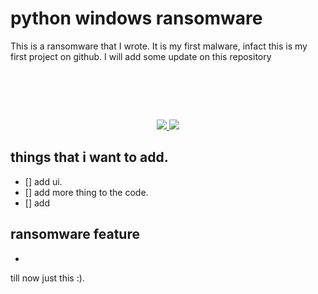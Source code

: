 # python windows ransomware
This is a ransomware that I wrote. It is my first malware, infact this is my first project on github.
I will add some update on this repository

<h1 align="center">
  <br>
  <a <img src="https://pasteboard.co/nydeGQ0wLL1h.jpg"></a>

</h1>

<p align="center">
  <a href="http://python.org">
    <img src="https://img.shields.io/badge/python-v3.8-blue">
  </a>

  <a href="https://www.microsoft.com/de-de/">
    <img src="https://img.shields.io/badge/platform-Windows 10 | 8.1-red">
  </a>
</p>


## things that i want to add.
- [] add ui.
- [] add more thing to the code.
- [] add 


## ransomware feature
-
till now just this :). 
